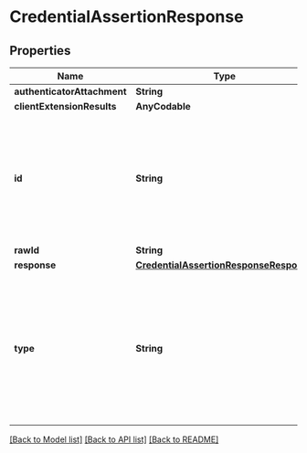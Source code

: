 # CredentialAssertionResponse

## Properties
Name | Type | Description | Notes
------------ | ------------- | ------------- | -------------
**authenticatorAttachment** | **String** |  | [optional] 
**clientExtensionResults** | **AnyCodable** |  | [optional] 
**id** | **String** | ID is The credential’s identifier. The requirements for the identifier are distinct for each type of credential. It might represent a username for username/password tuples, for example. | [optional] 
**rawId** | **String** |  | [optional] 
**response** | [**CredentialAssertionResponseResponse**](CredentialAssertionResponseResponse.md) |  | [optional] 
**type** | **String** | Type is the value of the object’s interface object&#39;s [[type]] slot, which specifies the credential type represented by this object. This should be type \&quot;public-key\&quot; for Webauthn credentials. | [optional] 

[[Back to Model list]](../README.md#documentation-for-models) [[Back to API list]](../README.md#documentation-for-api-endpoints) [[Back to README]](../README.md)


